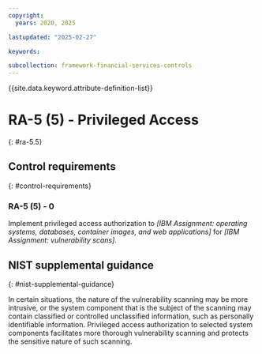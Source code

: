 ```yaml
---
copyright:
  years: 2020, 2025

lastupdated: "2025-02-27"

keywords:

subcollection: framework-financial-services-controls
---
```


{{site.data.keyword.attribute-definition-list}}

# RA-5 (5) -  Privileged Access
{: #ra-5.5}

## Control requirements
{: #control-requirements}



### RA-5 (5) - 0


Implement privileged access authorization to _[IBM Assignment: operating systems, databases, container images, and web applications]_ for _[IBM Assignment: vulnerability scans]_.












## NIST supplemental guidance
{: #nist-supplemental-guidance}

In certain situations, the nature of the vulnerability scanning may be more intrusive, or the system component that is the subject of the scanning may contain classified or controlled unclassified information, such as personally identifiable information. Privileged access authorization to selected system components facilitates more thorough vulnerability scanning and protects the sensitive nature of such scanning.

